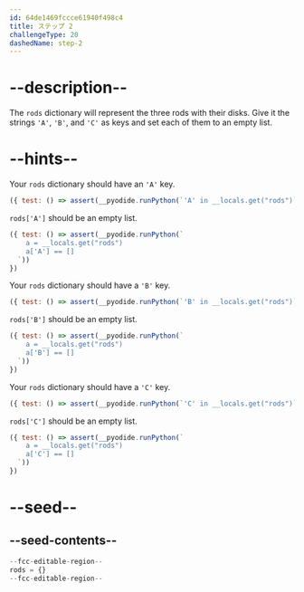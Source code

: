 ```yaml
---
id: 64de1469fccce61940f498c4
title: ステップ 2
challengeType: 20
dashedName: step-2
---
```


# --description--

The `rods` dictionary will represent the three rods with their disks. Give it the strings `'A'`, `'B'`, and `'C'` as keys and set each of them to an empty list.

# --hints--

Your `rods` dictionary should have an `'A'` key.

```js
({ test: () => assert(__pyodide.runPython(`'A' in __locals.get("rods")`)) })

```

`rods['A']` should be an empty list.

```js
({ test: () => assert(__pyodide.runPython(`
    a = __locals.get("rods")
    a['A'] == []
  `))
})
```

Your `rods` dictionary should have a `'B'` key.

```js
({ test: () => assert(__pyodide.runPython(`'B' in __locals.get("rods")`)) })

```

`rods['B']` should be an empty list.

```js
({ test: () => assert(__pyodide.runPython(`
    a = __locals.get("rods")
    a['B'] == []
  `))
})
```

Your `rods` dictionary should have a `'C'` key.

```js
({ test: () => assert(__pyodide.runPython(`'C' in __locals.get("rods")`)) })

```

`rods['C']` should be an empty list.

```js
({ test: () => assert(__pyodide.runPython(`
    a = __locals.get("rods")
    a['C'] == []
  `))
})
```

# --seed--

## --seed-contents--

```py
--fcc-editable-region--
rods = {}
--fcc-editable-region--
```
